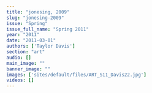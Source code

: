 ```yaml
---
title: "jonesing, 2009"
slug: "jonesing-2009"
issue: "Spring"
issue_full_name: "Spring 2011"
year: "2011"
date: "2011-03-01"
authors: ['Taylor Davis']
section: "art"
audio: []
main_image: ""
banner_image: ""
images: ['sites/default/files/ART_S11_Davis22.jpg']
videos: []
---
```


